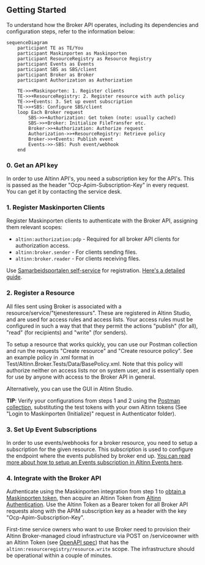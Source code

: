 ## Getting Started

To understand how the Broker API operates, including its dependencies and configuration steps, refer to the information below:

```mermaid
sequenceDiagram
    participant TE as TE/You
    participant Maskinporten as Maskinporten
    participant ResourceRegistry as Resource Registry
    participant Events as Events
    participant SBS as SBS/client
    participant Broker as Broker
    participant Authorization as Authorization

    TE->>+Maskinporten: 1. Register clients
    TE->>+ResourceRegistry: 2. Register resource with auth policy
    TE->>+Events: 3. Set up event subscription
    TE->>+SBS: Configure SBS/client
    loop Each Broker request
        SBS->>+Authorization: Get token (note: usually cached)
        SBS->>+Broker: Initialize FileTransfer etc.
        Broker->>+Authorization: Authorize request
        Authorization->>+ResourceRegistry: Retrieve policy
        Broker->>+Events: Publish event
        Events->>-SBS: Push event/webhook
    end
```

### 0. Get an API key

In order to use Altinn API's, you need a subscription key for the API's. This is passed as the header "Ocp-Apim-Subscription-Key" in every request.
You can get it by contacting the service desk.

### 1. Register Maskinporten Clients
Register Maskinporten clients to authenticate with the Broker API, assigning them relevant scopes:
- `altinn:authorization:pdp` - Required for all broker API clients for authorization access.
- `altinn:broker.sender` - For clients sending files.
- `altinn:broker.reader` - For clients receiving files.

Use [Samarbeidsportalen self-service](https://sjolvbetjening.test.samarbeid.digdir.no/) for registration. [Here's a detailed guide](https://docs.digdir.no/docs/Maskinporten/maskinporten_sjolvbetjening_web#selvbetjening-som-api-konsument).

### 2. Register a Resource
All files sent using Broker is associated with a resource/service/"tjenesteressurs". These are registered in Altinn Studio, and are used for access rules and access lists.
Your access rules must be configured in such a way that that they permit the actions "publish" (for all), "read" (for recipients) and "write" (for senders). 

To setup a resource that works quickly, you can use our Postman collection and run the requests "Create resource" and "Create resource policy". See an example policy in .xml format in Test/Altinn.Broker.Tests/Data/BasePolicy.xml. Note that this policy will authorize neither on access lists nor on system user, and is essentially open for use by anyone with access to the Broker API in general.

Alternatively, you can use the GUI in Altinn Studio. 

**TIP**: Verify your configurations from steps 1 and 2 using the [Postman collection](../README.md#postman), substituting the test tokens with your own Altinn tokens (See "Login to Maskinporten (Initialize)" request in Authenticator folder).

### 3. Set Up Event Subscriptions
In order to use events/webhooks for a broker resource, you need to setup a subscription for the given resource. This subscription is used to configure the endpoint where the events published by broker end up. [You can read more about how to setup an Events subscription in Altinn Events here](https://docs.altinn.studio/events/subscribe-to-events/developer-guides/setup-subscription/).

### 4. Integrate with the Broker API
Authenticate using the Maskinporten integration from step 1 to [obtain a Maskinporten token](https://docs.digdir.no/docs/Maskinporten/maskinporten_protocol_token), then acquire an Altinn Token from [Altinn Authentication](https://docs.altinn.studio/authentication/architecture/accesstoken/). Use the Altinn Token as a Bearer token for all Broker API requests along with the APIM subscription key as a header with the key "Ocp-Apim-Subscription-Key".

First-time service owners who want to use Broker need to provision their Altinn Broker-managed cloud infrastructure via POST on /serviceowner with an Altinn Token (see [OpenAPI spec](../altinn-broker-v1.json)) that has the `altinn:resourceregistry/resource.write` scope. The infrastructure should be operational within a couple of minutes.
